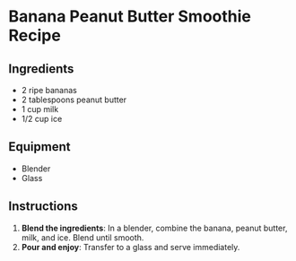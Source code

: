 # Banana Peanut Butter Smoothie Recipe  

## Ingredients  
- 2 ripe bananas
- 2 tablespoons peanut butter  
- 1 cup milk  
- 1/2 cup ice  

## Equipment  
- Blender  
- Glass  

## Instructions  
1. **Blend the ingredients**: In a blender, combine the banana, peanut butter, milk, and ice. Blend until smooth.  
2. **Pour and enjoy**: Transfer to a glass and serve immediately.